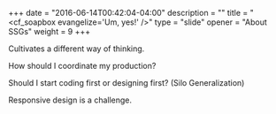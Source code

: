 +++
date = "2016-06-14T00:42:04-04:00"
description = ""
title = "<cf_soapbox evangelize='Um, yes!' />"
type = "slide"
opener = "About SSGs"
weight = 9
+++

Cultivates a different way of thinking.

How should I coordinate my production?

Should I start coding first or designing first? (Silo Generalization)

Responsive design is a challenge.
